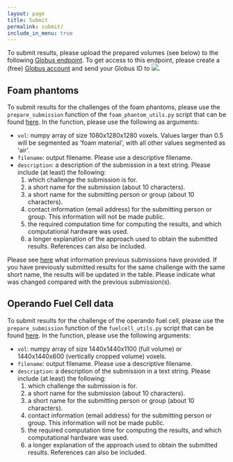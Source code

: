 ```yaml
---
layout: page
title: Submit
permalink: submit/
include_in_menu: true
---
```


To submit results, please upload the prepared volumes (see below) to the following [Globus endpoint](https://app.globus.org/file-manager?origin_id=e133a81a-6d04-11e5-ba46-22000b92c6ec&origin_path=%2Fupload%2FCAMERA%2F). To get access to this endpoint, please create a (free) [Globus account](https://www.globus.org/) and send your Globus ID to 
<img class="emailim" src="https://tomochallenge.github.io/assets/addr.png"/>.

## Foam phantoms

To submit results for the challenges of the foam phantoms, please use the `prepare_submission` function of the `foam_phantom_utils.py` script that can be found [here](https://github.com/tomochallenge/tomochallenge_utils). In the function, please use the following as arguments:

* `vol`: numpy array of size 1080x1280x1280 voxels. Values larger than 0.5 will be segmented as 'foam material', with all other values segmented as 'air'.
* `filename`: output filename. Please use a descriptive filename.
* `description`: a description of the submission in a text string. Please include (at least) the following:
    1. which challenge the submission is for.
    2. a short name for the submission (about 10 characters).
    3. a short name for the submitting person or group (about 10 characters).
    4. contact information (email address) for the submitting person or group. This information will not be made public.
    5. the required computation time for computing the results, and which computational hardware was used.
    6. a longer explanation of the approach used to obtain the submitted results. References can also be included.

Please see [here](https://tomochallenge.github.io/results/) what information previous submissions have provided. If you have previously submitted results for the same challenge with the same short name, the results will be updated in the table. Please indicate what was changed compared with the previous submission(s).

## Operando Fuel Cell data

To submit results for the challenge of the operando fuel cell, please use the `prepare_submission` function of the `fuelcell_utils.py` script that can be found [here](https://github.com/tomochallenge/tomochallenge_utils). In the function, please use the following arguments:

* `vol`: numpy array of size 1440x1440x1100 (full volume) or 1440x1440x600 (vertically cropped volume) voxels.  
* `filename`: output filename. Please use a descriptive filename.  
* `description`: a description of the submission in a text string. Please include (at least) the following:  
    1. which challenge the submission is for.
    2. a short name for the submission (about 10 characters).
    3. a short name for the submitting person or group (about 10 characters).
    4. contact information (email address) for the submitting person or group. This information will not be made public.
    5. the required computation time for computing the results, and which computational hardware was used.
    6. a longer explanation of the approach used to obtain the submitted results. References can also be included.

